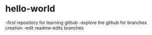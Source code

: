 # hello-world
-first repository for learning github
-explore the github for branches creation
-edit readme-edits branches
